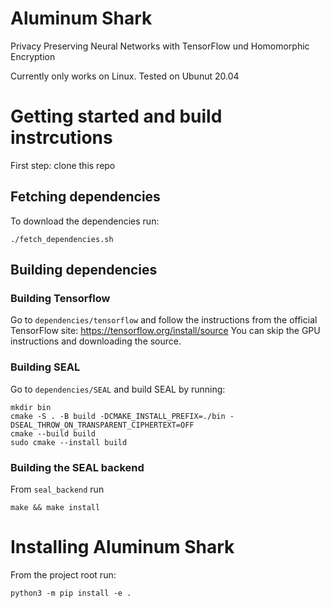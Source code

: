 # Aluminum Shark
Privacy Preserving Neural Networks with TensorFlow und Homomorphic Encryption

Currently only works on Linux. Tested on Ubunut 20.04

# Getting started and build instrcutions

First step: clone this repo

## Fetching dependencies 

To download the dependencies run:

```
./fetch_dependencies.sh
```

## Building dependencies 

### Building Tensorflow

Go to `dependencies/tensorflow` and follow the instructions from the official TensorFlow site: https://tensorflow.org/install/source 
You can skip the GPU instructions and downloading the source.

### Building SEAL

Go to `dependencies/SEAL` and build SEAL by running:

```
mkdir bin 
cmake -S . -B build -DCMAKE_INSTALL_PREFIX=./bin -DSEAL_THROW_ON_TRANSPARENT_CIPHERTEXT=OFF
cmake --build build
sudo cmake --install build
```

### Building the SEAL backend

From `seal_backend` run
```
make && make install
```

# Installing Aluminum Shark

From the project root run:

```
python3 -m pip install -e .
```


